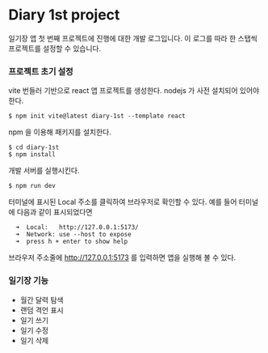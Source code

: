 # Diary 1st project

일기장 앱 첫 번째 프로젝트에 진행에 대한 개발 로그입니다.
이 로그를 따라 한 스탭씩 프로젝트를 설정할 수 있습니다.

### 프로젝트 초기 설정

vite 번들러 기반으로 react 앱 프로젝트를 생성한다.
nodejs 가 사전 설치되어 있어야한다.

```
$ npm init vite@latest diary-1st --template react
```

npm 을 이용해 패키지를 설치한다.
```
$ cd diary-1st
$ npm install
```

개발 서버를 실행시킨다.

```
$ npm run dev
```

터미널에 표시된 Local 주소를 클릭하여 브라우저로 확인할 수 있다.
예를 들어 터미널에 다음과 같이 표시되었다면 
```
  ➜  Local:   http://127.0.0.1:5173/
  ➜  Network: use --host to expose
  ➜  press h + enter to show help
```

브라우저 주소줄에 http://127.0.0.1:5173 를 입력하면 앱을 실행해 볼 수 있다.

### 일기장 기능

* 월간 달력 탐색
* 랜덤 격언 표시
* 일기 쓰기
* 일기 수정
* 일기 삭제
